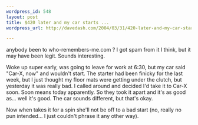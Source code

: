 ```yaml
---
wordpress_id: 548
layout: post
title: $420 later and my car starts ...
wordpress_url: http://davedash.com/2004/03/31/420-later-and-my-car-starts/

---
```


anybody been to who-remembers-me.com ?  I got spam from it I think, but it may have been legit.  Sounds interesting.

Woke up super early, was going to leave for work at 6:30, but my car said "Car-X, now" and wouldn't start.  The starter had been finicky for the last week, but I just thought my floor mats were getting under the clutch, but yesterday it was really bad.  I called around and decided I'd take it to Car-X soon.  Soon means today apparently.  So they took it apart and it's as good as... well it's good.  The car sounds different, but that's okay.

Now when  takes it for a spin she'll not be off to a bad start (no, really no pun intended... I just couldn't phrase it any other way).
